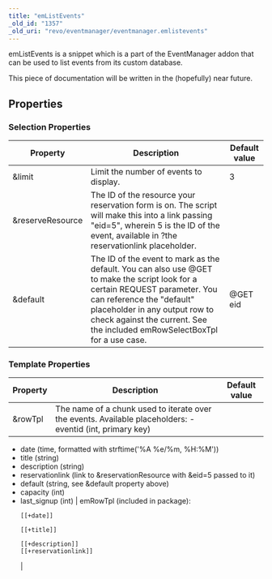 ```yaml
---
title: "emListEvents"
_old_id: "1357"
_old_uri: "revo/eventmanager/eventmanager.emlistevents"
---
```


emListEvents is a snippet which is a part of the EventManager addon that can be used to list events from its custom database.

This piece of documentation will be written in the (hopefully) near future.

## Properties

### Selection Properties

| Property         | Description                                                                                                                                                                                                                                                               | Default value |
| ---------------- | ------------------------------------------------------------------------------------------------------------------------------------------------------------------------------------------------------------------------------------------------------------------------- | ------------- |
| &limit           | Limit the number of events to display.                                                                                                                                                                                                                                    | 3             |
| &reserveResource | The ID of the resource your reservation form is on. The script will make this into a link passing "eid=5", wherein 5 is the ID of the event, available in ?the reservationlink placeholder.                                                                               |               |
| &default         | The ID of the event to mark as the default. You can also use @GET to make the script look for a certain REQUEST parameter. You can reference the "default" placeholder in any output row to check against the current. See the included emRowSelectBoxTpl for a use case. | @GET eid      |

### Template Properties

| Property | Description                                                                                               | Default value |
| -------- | --------------------------------------------------------------------------------------------------------- | ------------- |
| &rowTpl  | The name of a chunk used to iterate over the events. Available placeholders: - eventid (int, primary key) |
- date (time, formatted with strftime('%A %e/%m, %H:%M'))
- title (string)
- description (string)
- reservationlink (link to &reservationResource with &eid=5 passed to it)
- default (string, see &default property above)
- capacity (int)
- last\_signup (int) | emRowTpl (included in package): <p>`[[+date]]`</p> <p>`[[+title]]`</p> <p>`[[+description]]`<br />`[[+reservationlink]]`</p> |
